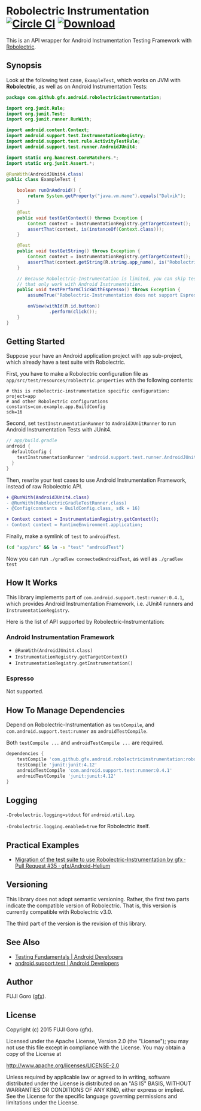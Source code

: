 # Robolectric Instrumentation [![Circle CI](https://circleci.com/gh/gfx/Robolectric-Instrumentation.svg?style=svg)](https://circleci.com/gh/gfx/Robolectric-Instrumentation) [ ![Download](https://api.bintray.com/packages/gfx/maven/robolectric-instrumentation/images/download.svg) ](https://bintray.com/gfx/maven/robolectric-instrumentation/)

This is an API wrapper for Android Instrumentation Testing Framework with [Robolectric](http://robolectric.org/).

## Synopsis

Look at the following test case, `ExampleTest`, which works on JVM with **Robolectric**, as well as on Android Instrumentation Tests:

```java
package com.github.gfx.android.robolectricinstrumentation;

import org.junit.Rule;
import org.junit.Test;
import org.junit.runner.RunWith;

import android.content.Context;
import android.support.test.InstrumentationRegistry;
import android.support.test.rule.ActivityTestRule;
import android.support.test.runner.AndroidJUnit4;

import static org.hamcrest.CoreMatchers.*;
import static org.junit.Assert.*;

@RunWith(AndroidJUnit4.class)
public class ExampleTest {

    boolean runOnAndroid() {
        return System.getProperty("java.vm.name").equals("Dalvik");
    }

    @Test
    public void testGetContext() throws Exception {
        Context context = InstrumentationRegistry.getTargetContext();
        assertThat(context, is(instanceOf(Context.class)));
    }

    @Test
    public void testGetString() throws Exception {
        Context context = InstrumentationRegistry.getTargetContext();
        assertThat(context.getString(R.string.app_name), is("RobolectricInstrumentation"));
    }

    // Because Robolectric-Instrumentation is limited, you can skip tests
    // that only work with Android Instrumentation.
    public void testPerformClickWithEspresso() throws Exception {
        assumeTrue("Robolectric-Instrumentation does not support Espresso", runOnAndroid());

        onView(withId(R.id.button))
                .perform(click());
    }
}
```

## Getting Started

Suppose your have an Android application project with `app` sub-project, which
already have a test suite with Robolectric.

First, you have to make a Robolectric configuration file as
`app/src/test/resources/roblectric.properties` with the following contents:

```properties
# this is robolectric-instrumentation specific configuration:
project=app
# and other Robolectric configurations
constants=com.example.app.BuildConfig
sdk=16
```

Second, set `testInstrumentationRunner` to `AndroidJUnitRunner` to run Android Instrumentation Tests with JUnit4.

```gradle
// app/build.gradle
android {
  defaultConfig {
    testInstrumentationRunner 'android.support.test.runner.AndroidJUnitRunner'
  }
}
```

Then, rewrite your test cases to use Android Instrumentation Framework, instead of raw Robolectric API.

```diff
+ @RunWith(AndroidJUnit4.class)
- @RunWith(RobolectricGradleTestRunner.class)
- @Config(constants = BuildConfig.class, sdk = 16)
```

```diff
+ Context context = InstrumentationRegistry.getContext();
- Context context = RuntimeEnvironment.application;
```

Finally, make a symlink of `test` to `androidTest`.

```sh
(cd "app/src" && ln -s "test" "androidTest")
```

Now you can run `./gradlew connectedAndroidTest`, as well as `./gradlew test`

## How It Works

This library implements part of `com.android.support.test:runner:0.4.1`,
which provides Android Instrumentation Framework, i.e. JUnit4 runners and `InstrumentationRegistry`.

Here is the list of API supported by Robolectric-Instrumentation:

### Android Instrumentation Framework

* `@RunWith(AndroidJUnit4.class)`
* `InstrumentationRegistry.getTargetContext()`
* `InstrumentationRegistry.getInstrumentation()`

### Espresso

Not supported.

## How To Manage Dependencies

Depend on Robolectric-Instrumentation as `testCompile`, and `com.android.support.test:runner` as `androidTestCompile`.

Both `testCompile ...` and `androidTestCompile ...` are required.

```gradle
dependencies {
    testCompile 'com.github.gfx.android.robolectricinstrumentation:robolectric-instrumentation:3.1.0'
    testCompile 'junit:junit:4.12'
    androidTestCompile 'com.android.support.test:runner:0.4.1'
    androidTestCompile 'junit:junit:4.12'
}
```

## Logging

`-Drobolectric.logging=stdout` for `android.util.Log`.

`-Drobolectric.logging.enabled=true` for Robolectric itself.


## Practical Examples

* [Migration of the test suite to use Robolectric-Instrumentation by gfx · Pull Request #35 · gfx/Android-Helium](https://github.com/gfx/Android-Helium/pull/35)

## Versioning

This library does not adopt semantic versioning. Rather, the first two
parts indicate the compatible version of Robolectric. That is,
this version is currently compatible with Robolectric v3.0.

The third part of the version is the revision of this library.

## See Also

* [Testing Fundamentals | Android Developers](http://developer.android.com/intl/ja/tools/testing/testing_android.html)
* [android.support.test | Android Developers](http://developer.android.com/reference/android/support/test/package-summary.html)

## Author

FUJI Goro ([gfx](https://github.com/gfx)).

## License

Copyright (c) 2015 FUJI Goro (gfx).

Licensed under the Apache License, Version 2.0 (the "License");
you may not use this file except in compliance with the License.
You may obtain a copy of the License at

http://www.apache.org/licenses/LICENSE-2.0

Unless required by applicable law or agreed to in writing, software
distributed under the License is distributed on an "AS IS" BASIS,
WITHOUT WARRANTIES OR CONDITIONS OF ANY KIND, either express or implied.
See the License for the specific language governing permissions and
limitations under the License.
